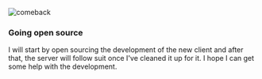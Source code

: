 ![comeback](https://user-images.githubusercontent.com/11841002/111806521-5d043a80-88d2-11eb-89f7-6435c7611ba6.png)

### Going open source
I will start by open sourcing the development of the new client and after that, the server will follow suit once I've cleaned it up for it. I hope I can get some help with the development.
